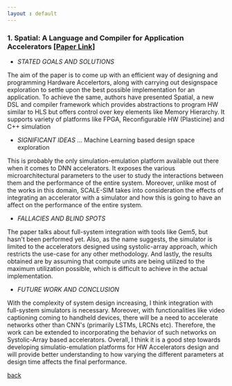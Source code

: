 ```yaml
---
layout : default
---
```

### 1. Spatial: A Language and Compiler for Application Accelerators [[Paper Link]](https://stanford-ppl.github.io/website/papers/pldi18_koeplinger.pdf)

- _STATED GOALS AND SOLUTIONS_

The aim of the paper is to come up with an efficient way of designing and programming Hardware Accelertors, along with carrying out designspace exploration to settle upon the best possible implementation for an application. To achieve the same, authors have presented Spatial, a new DSL and compiler framework which provides abstractions to program HW similar to HLS but offers control over key elements like Memory Hierarchy. It supports variety of platforms like FPGA, Reconfigurable HW (Plasticine) and C++ simulation  

- _SIGNIFICANT IDEAS_
... Machine Learning based design space exploration

This is probably the only simulation-emulation platform available out there when it comes to DNN accelerators. It exposes the various microarchitectural parameters to the user to study the interactions between them and the performance of the entire system. Moreover, unlike most of the works in this domain, SCALE-SIM takes into consideration the effects of integrating an accelerator with a simulator and how this is going to have an affect on the performance of the entire system.

- _FALLACIES AND BLIND SPOTS_

The paper talks about full-system integration with tools like Gem5, but hasn't been performed yet. Also, as the name suggests, the simulator is limited to the accelerators designed using systolic-array approach, which restricts the use-case for any other methodology. And lastly, the results obtained are by assuming that compute units are being utilized to the maximum utilization possible, which is difficult to achieve in the actual implementation. 

- _FUTURE WORK AND CONCLUSION_

With the complexity of system design increasing, I think integration with full-system simulators is necessary. Moreover, with functionalities like video captioning coming to handheld devices, there will be a need to accelerate networks other than CNN's (primarily LSTMs, LRCNs etc). Therefore, the work can be extended to incorporating the behavior of such networks on Systolic-Array based accelerators. Overall, I think it is a good step towards developing simulatio-emulation platforms for HW Accelerators design and will provide better understanding to how varying the different parameters at design time affects the final performance.

[back](/papers/papers_combine) 

